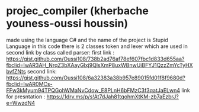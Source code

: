# projec_compiler (kherbache youness-oussi houssin)
made using the language C# and the name of the project is Stupid Language 
in this code there is 2 classes token and  lexer which are used in second link by class called parser:
first link :  https://gist.github.com/Oussi108/738b2ad76af78ef607fbc1d833d655aa?fbclid=IwAR3AH_NrqZ3bXAayGlxj9QlsXmP8uxWBnwUiBFYJ1QzzZmYcTyHXbvfZNts
second link:  https://gist.github.com/Oussi108/6a32383a38b957e89015fd01f8f9680d?fbclid=IwAR0MCs-FFw3kMyum94TPQGohWMaNvCdow_E8PLnH6bFMzC3f3qatJaELwn4
link for presntation : https://1drv.ms/p/s!At7dJah81tqohmXtKM-zb7aEzbrJ?e=WwzdN4
